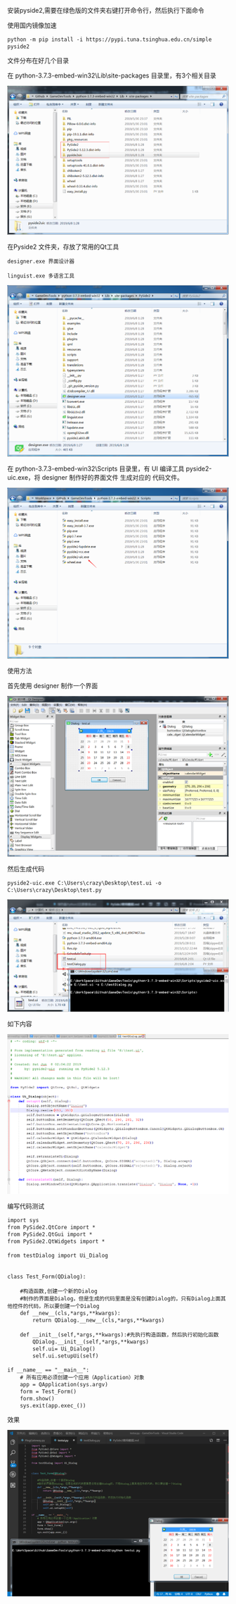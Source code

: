 
安装pyside2,需要在绿色版的文件夹右键打开命令行，然后执行下面命令

使用国内镜像加速

```
python -m pip install -i https://pypi.tuna.tsinghua.edu.cn/simple pyside2
```

文件分布在好几个目录

在 python-3.7.3-embed-win32\Lib\site-packages 目录里，有3个相关目录

![avatar](./images/1.png)

在Pyside2 文件夹，存放了常用的Qt工具

    designer.exe 界面设计器

    linguist.exe 多语言工具


![avatar](./images/2.png)

在 python-3.7.3-embed-win32\Scripts 目录里，有 UI 编译工具 pyside2-uic.exe，将 designer 制作好的界面文件 生成对应的 代码文件。

![avatar](./images/3.png)

使用方法

首先使用 designer 制作一个界面

![avatar](./images/4.png)

然后生成代码

```
pyside2-uic.exe C:\Users\crazy\Desktop\test.ui -o C:\Users\crazy\Desktop\test.py
```

![avatar](./images/5.png)

如下内容

![avatar](./images/6.png)

编写代码测试

```
import sys
from PySide2.QtCore import *
from PySide2.QtGui import *
from PySide2.QtWidgets import *

from testDialog import Ui_Dialog


class Test_Form(QDialog):

    #构造函数,创建一个新的Dialog
    #制作的界面是Dialog，但是生成的代码里面是没有创建Dialog的，只有Dialog上面其他控件的代码，所以要创建一个Dialog
    def __new__(cls,*args,**kwargs):
        return QDialog.__new__(cls,*args,**kwargs)

    def __init__(self,*args,**kwargs):#先执行构造函数，然后执行初始化函数
        QDialog.__init__(self,*args,**kwargs)
        self.ui= Ui_Dialog()
        self.ui.setupUi(self)

if __name__ == "__main__":
    # 所有应用必须创建一个应用（Application）对象
    app = QApplication(sys.argv)
    form = Test_Form()
    form.show()
    sys.exit(app.exec_())
```

效果

![avatar](./images/7.png)
